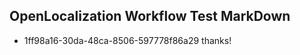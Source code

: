 ## OpenLocalization Workflow Test MarkDown
* 1ff98a16-30da-48ca-8506-597778f86a29 thanks!

<!--HONumber=12月16_HO3-->


